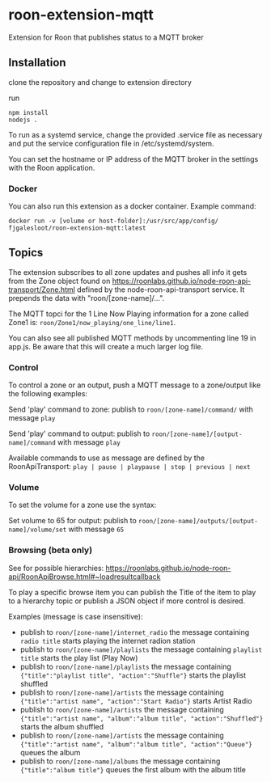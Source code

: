 # roon-extension-mqtt
Extension for Roon that publishes status to a MQTT broker

## Installation

clone the repository and change to extension directory

run
```
npm install
nodejs .
```

To run as a systemd service, change the provided .service file as necessary and put the service configuration file in /etc/systemd/system.

You can set the hostname or IP address of the MQTT broker in the settings with the Roon application.

### Docker
You can also run this extension as a docker container. Example command:

`docker run -v [volume or host-folder]:/usr/src/app/config/ fjgalesloot/roon-extension-mqtt:latest`


## Topics

The extension subscribes to all zone updates and pushes all info it gets from the Zone object found on https://roonlabs.github.io/node-roon-api-transport/Zone.html defined by the node-roon-api-transport service. It prepends the data with "roon/[zone-name]/...".

The MQTT topci for the 1 Line Now Playing information for a zone called Zone1 is: `roon/Zone1/now_playing/one_line/line1`.

You can also see all published MQTT methods by uncommenting line 19 in app.js. Be aware that this will create a much larger log file.

### Control

To control a zone or an output, push a MQTT message to a zone/output like the following examples:

Send 'play' command to zone: publish to `roon/[zone-name]/command/` with message `play`

Send 'play' command to output: publish to `roon/[zone-name]/[output-name]/command` with message `play`


Available commands to use as message are defined by the RoonApiTransport: `play | pause | playpause | stop | previous | next`

### Volume

To set the volume for a zone use the syntax:

Set volume to 65 for output: publish to `roon/[zone-name]/outputs/[output-name]/volume/set`  with message `65`

### Browsing (beta only)

See for possible hierarchies: https://roonlabs.github.io/node-roon-api/RoonApiBrowse.html#~loadresultcallback

To play a specific browse item you can publish the Title of the item to play to a hierarchy topic or publish a JSON object if more control is desired.

Examples (message is case insensitive):

- publish to `roon/[zone-name]/internet_radio` the message containing `radio title` starts playing the internet radion station
- publish to `roon/[zone-name]/playlists` the message containing `playlist title` starts the play list (Play Now)
- publish to `roon/[zone-name]/playlists` the message containing `{"title":"playlist title", "action":"Shuffle"}` starts the playlist shuffled
- publish to `roon/[zone-name]/artists` the message containing `{"title":"artist name", "action":"Start Radio"}` starts Artist Radio
- publish to `roon/[zone-name]/artists` the message containing `{"title":"artist name", "album":"album title", "action":"Shuffled"}` starts the album shuffled
- publish to `roon/[zone-name]/artists` the message containing `{"title":"artist name", "album":"album title", "action":"Queue"}` queues the album
- publish to `roon/[zone-name]/albums` the message containing `{"title":"album title"}` queues the first album with the album title
